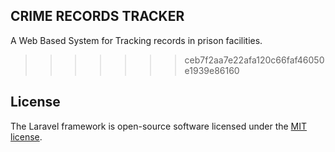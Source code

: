 ## CRIME RECORDS TRACKER

A Web Based System for Tracking records in prison facilities.
>>>>>>> ceb7f2aa7e22afa120c66faf46050e1939e86160

## License

The Laravel framework is open-source software licensed under the [MIT license](https://opensource.org/licenses/MIT).
